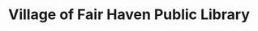 ---
layout: repo
title: "Village of Fair Haven Public Library"
id: 20279
permalink: repos/20279/
---